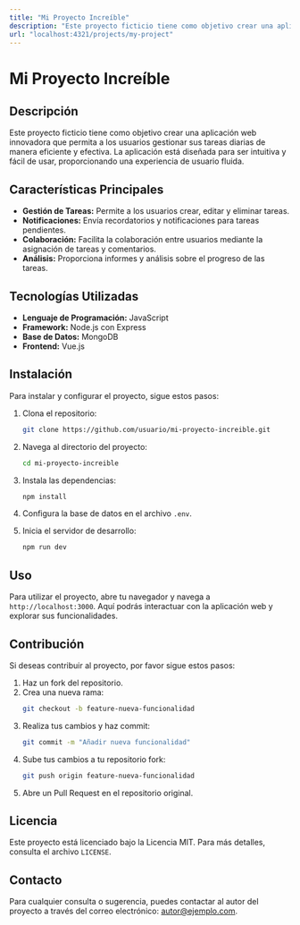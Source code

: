 ```yaml
---
title: "Mi Proyecto Increíble"
description: "Este proyecto ficticio tiene como objetivo crear una aplicación web"
url: "localhost:4321/projects/my-project"
---
```


# Mi Proyecto Increíble

## Descripción

Este proyecto ficticio tiene como objetivo crear una aplicación web innovadora que permita a los usuarios gestionar sus tareas diarias de manera eficiente y efectiva. La aplicación está diseñada para ser intuitiva y fácil de usar, proporcionando una experiencia de usuario fluida.

## Características Principales

- **Gestión de Tareas:** Permite a los usuarios crear, editar y eliminar tareas.
- **Notificaciones:** Envía recordatorios y notificaciones para tareas pendientes.
- **Colaboración:** Facilita la colaboración entre usuarios mediante la asignación de tareas y comentarios.
- **Análisis:** Proporciona informes y análisis sobre el progreso de las tareas.

## Tecnologías Utilizadas

- **Lenguaje de Programación:** JavaScript
- **Framework:** Node.js con Express
- **Base de Datos:** MongoDB
- **Frontend:** Vue.js

## Instalación

Para instalar y configurar el proyecto, sigue estos pasos:

1. Clona el repositorio:
   ```bash
   git clone https://github.com/usuario/mi-proyecto-increible.git
   ```
2. Navega al directorio del proyecto:
   ```bash
   cd mi-proyecto-increible
   ```
3. Instala las dependencias:
   ```bash
   npm install
   ```
4. Configura la base de datos en el archivo `.env`.

5. Inicia el servidor de desarrollo:
   ```bash
   npm run dev
   ```

## Uso

Para utilizar el proyecto, abre tu navegador y navega a `http://localhost:3000`. Aquí podrás interactuar con la aplicación web y explorar sus funcionalidades.

## Contribución

Si deseas contribuir al proyecto, por favor sigue estos pasos:

1. Haz un fork del repositorio.
2. Crea una nueva rama:
   ```bash
   git checkout -b feature-nueva-funcionalidad
   ```
3. Realiza tus cambios y haz commit:
   ```bash
   git commit -m "Añadir nueva funcionalidad"
   ```
4. Sube tus cambios a tu repositorio fork:
   ```bash
   git push origin feature-nueva-funcionalidad
   ```
5. Abre un Pull Request en el repositorio original.

## Licencia

Este proyecto está licenciado bajo la Licencia MIT. Para más detalles, consulta el archivo `LICENSE`.

## Contacto

Para cualquier consulta o sugerencia, puedes contactar al autor del proyecto a través del correo electrónico: autor@ejemplo.com.
